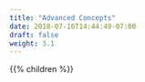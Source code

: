 ```yaml
---
title: "Advanced Concepts"
date: 2018-07-16T14:44:49-07:00
draft: false
weight: 3.1
---
```


{{% children %}}
